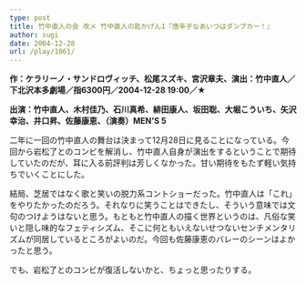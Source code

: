 ```yaml
---
type: post
title: 竹中直人の会 改メ 竹中直人の匙かげん1『唐辛子なあいつはダンプカー！』
author: sugi
date: 2004-12-28
url: /play/1061/
---
```

**作：ケラリーノ・サンドロヴィッチ、松尾スズキ、宮沢章夫、演出：竹中直人／下北沢本多劇場／指6300円／2004-12-28 19:00／★**

**出演：竹中直人、木村佳乃、石川真希、緋田康人、坂田聡、大堀こういち、矢沢幸治、井口昇、佐藤康恵、（演奏）MEN'S 5**

二年に一回の竹中直人の舞台は決まって12月28日に見ることになっている。今回から岩松了とのコンビを解消し、竹中直人自身が演出をするということで期待していたのだが、耳に入る前評判は芳しくなかった。甘い期待をもたず軽い気持ちでいくことにした。

結局、芝居ではなく歌と笑いの脱力系コントショーだった。竹中直人は「これ」をやりたかったのだろう。それなりに笑うことはできたし、そういう意味では文句のつけようはないと思う。もともと竹中直人の描く世界というのは、凡俗な笑いと隠し味的なフェティシズム、そこに何ともいえないせつないセンチメンタリズムが同居しているところがよいのだ。今回も佐藤康恵のバレーのシーンはよかったと思う。

でも、岩松了とのコンビが復活しないかと、ちょっと思ったりする。


